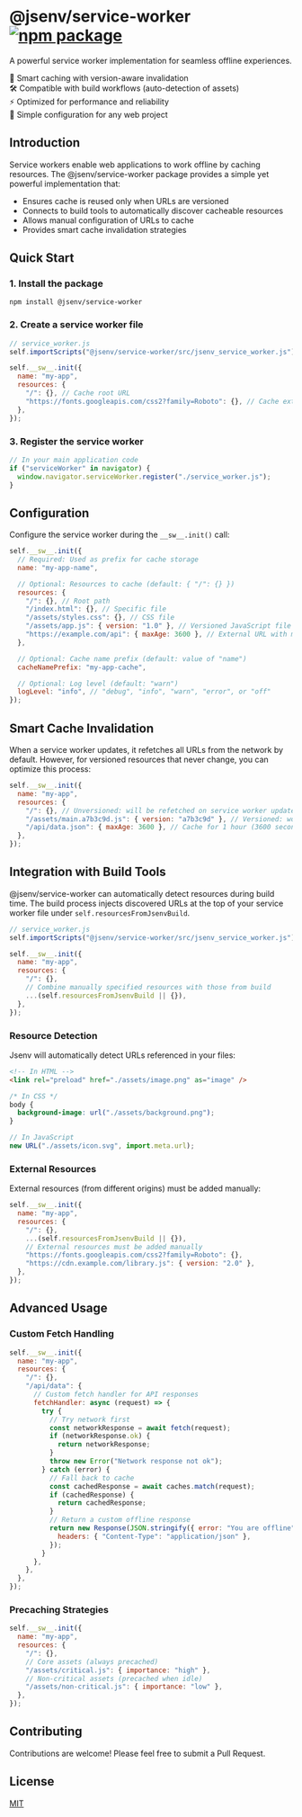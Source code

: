 # @jsenv/service-worker [![npm package](https://img.shields.io/npm/v/@jsenv/service-worker.svg?logo=npm&label=package)](https://www.npmjs.com/package/@jsenv/service-worker)

A powerful service worker implementation for seamless offline experiences.

🔄 Smart caching with version-aware invalidation  
🛠️ Compatible with build workflows (auto-detection of assets)  
⚡ Optimized for performance and reliability  
🔌 Simple configuration for any web project

## Introduction

Service workers enable web applications to work offline by caching resources. The @jsenv/service-worker package provides a simple yet powerful implementation that:

- Ensures cache is reused only when URLs are versioned
- Connects to build tools to automatically discover cacheable resources
- Allows manual configuration of URLs to cache
- Provides smart cache invalidation strategies

## Quick Start

### 1. Install the package

```console
npm install @jsenv/service-worker
```

### 2. Create a service worker file

```js
// service_worker.js
self.importScripts("@jsenv/service-worker/src/jsenv_service_worker.js");

self.__sw__.init({
  name: "my-app",
  resources: {
    "/": {}, // Cache root URL
    "https://fonts.googleapis.com/css2?family=Roboto": {}, // Cache external font
  },
});
```

### 3. Register the service worker

```js
// In your main application code
if ("serviceWorker" in navigator) {
  window.navigator.serviceWorker.register("./service_worker.js");
}
```

## Configuration

Configure the service worker during the `__sw__.init()` call:

```js
self.__sw__.init({
  // Required: Used as prefix for cache storage
  name: "my-app-name",

  // Optional: Resources to cache (default: { "/": {} })
  resources: {
    "/": {}, // Root path
    "/index.html": {}, // Specific file
    "/assets/styles.css": {}, // CSS file
    "/assets/app.js": { version: "1.0" }, // Versioned JavaScript file
    "https://example.com/api": { maxAge: 3600 }, // External URL with max age
  },

  // Optional: Cache name prefix (default: value of "name")
  cacheNamePrefix: "my-app-cache",

  // Optional: Log level (default: "warn")
  logLevel: "info", // "debug", "info", "warn", "error", or "off"
});
```

## Smart Cache Invalidation

When a service worker updates, it refetches all URLs from the network by default. However, for versioned resources that never change, you can optimize this process:

```js
self.__sw__.init({
  name: "my-app",
  resources: {
    "/": {}, // Unversioned: will be refetched on service worker update
    "/assets/main.a7b3c9d.js": { version: "a7b3c9d" }, // Versioned: won't be refetched
    "/api/data.json": { maxAge: 3600 }, // Cache for 1 hour (3600 seconds)
  },
});
```

## Integration with Build Tools

@jsenv/service-worker can automatically detect resources during build time. The build process injects discovered URLs at the top of your service worker file under `self.resourcesFromJsenvBuild`.

```js
// service_worker.js
self.importScripts("@jsenv/service-worker/src/jsenv_service_worker.js");

self.__sw__.init({
  name: "my-app",
  resources: {
    "/": {},
    // Combine manually specified resources with those from build
    ...(self.resourcesFromJsenvBuild || {}),
  },
});
```

### Resource Detection

Jsenv will automatically detect URLs referenced in your files:

```html
<!-- In HTML -->
<link rel="preload" href="./assets/image.png" as="image" />
```

```css
/* In CSS */
body {
  background-image: url("./assets/background.png");
}
```

```js
// In JavaScript
new URL("./assets/icon.svg", import.meta.url);
```

### External Resources

External resources (from different origins) must be added manually:

```js
self.__sw__.init({
  name: "my-app",
  resources: {
    "/": {},
    ...(self.resourcesFromJsenvBuild || {}),
    // External resources must be added manually
    "https://fonts.googleapis.com/css2?family=Roboto": {},
    "https://cdn.example.com/library.js": { version: "2.0" },
  },
});
```

## Advanced Usage

### Custom Fetch Handling

```js
self.__sw__.init({
  name: "my-app",
  resources: {
    "/": {},
    "/api/data": {
      // Custom fetch handler for API responses
      fetchHandler: async (request) => {
        try {
          // Try network first
          const networkResponse = await fetch(request);
          if (networkResponse.ok) {
            return networkResponse;
          }
          throw new Error("Network response not ok");
        } catch (error) {
          // Fall back to cache
          const cachedResponse = await caches.match(request);
          if (cachedResponse) {
            return cachedResponse;
          }
          // Return a custom offline response
          return new Response(JSON.stringify({ error: "You are offline" }), {
            headers: { "Content-Type": "application/json" },
          });
        }
      },
    },
  },
});
```

### Precaching Strategies

```js
self.__sw__.init({
  name: "my-app",
  resources: {
    "/": {},
    // Core assets (always precached)
    "/assets/critical.js": { importance: "high" },
    // Non-critical assets (precached when idle)
    "/assets/non-critical.js": { importance: "low" },
  },
});
```

## Contributing

Contributions are welcome! Please feel free to submit a Pull Request.

## License

[MIT](./LICENSE)
